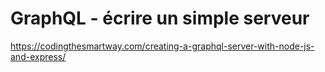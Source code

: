 # GraphQL - écrire un simple serveur

<https://codingthesmartway.com/creating-a-graphql-server-with-node-js-and-express/>